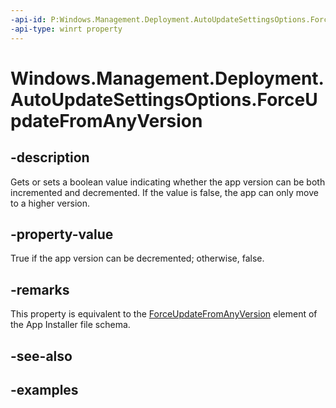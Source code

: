```yaml
---
-api-id: P:Windows.Management.Deployment.AutoUpdateSettingsOptions.ForceUpdateFromAnyVersion
-api-type: winrt property
---
```


# Windows.Management.Deployment.AutoUpdateSettingsOptions.ForceUpdateFromAnyVersion

<!--
public bool ForceUpdateFromAnyVersion { get; set; }
-->


## -description

Gets or sets a boolean value indicating whether the app version can be both incremented and decremented. If the value is false, the app can only move to a higher version. 

## -property-value

True if the app version can be decremented; otherwise, false.

## -remarks

This property is equivalent to the [ForceUpdateFromAnyVersion](/uwp/schemas/appinstallerschema/element-force-update-from-any-version) element of the App Installer file schema.

## -see-also

## -examples


